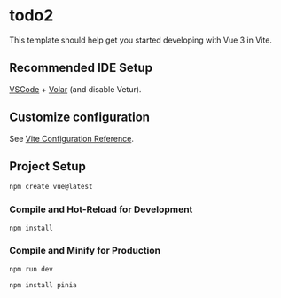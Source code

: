 # todo2

This template should help get you started developing with Vue 3 in Vite.

## Recommended IDE Setup

[VSCode](https://code.visualstudio.com/) + [Volar](https://marketplace.visualstudio.com/items?itemName=Vue.volar) (and disable Vetur).

## Customize configuration

See [Vite Configuration Reference](https://vite.dev/config/).

## Project Setup

```sh
npm create vue@latest

```

### Compile and Hot-Reload for Development

```sh
npm install
```

### Compile and Minify for Production

```sh
npm run dev
```

```sh
npm install pinia

```
